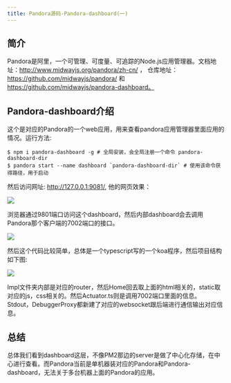 ```yaml
---
title: Pandora源码-Pandora-dashboard(一)
---
```


## 简介
Pandora是阿里，一个可管理、可度量、可追踪的Node.js应用管理器。文档地址：http://www.midwayjs.org/pandora/zh-cn/ ，
仓库地址：https://github.com/midwayjs/pandora/ 和  https://github.com/midwayjs/pandora-dashboard。

## Pandora-dashboard介绍
这个是对应的Pandora的一个web应用，用来查看pandora应用管理器里面应用的情况。运行方法:
```text
$ npm i pandora-dashboard -g # 全局安装，会全局注册一个命令 pandora-dashboard-dir
$ pandora start --name dashboard `pandora-dashboard-dir` # 使用该命令获得路径，用于启动
```

然后访问网址: http://127.0.0.1:9081/, 他的网页效果：

![](https://user-images.githubusercontent.com/6525544/44789504-4c363100-abcf-11e8-9066-6501928f257a.png)

浏览器通过9801端口访问这个dashboard，然后内部dashboard会去调用Pandora那个客户端的7002端口的接口。

![](https://user-images.githubusercontent.com/6525544/44789098-54da3780-abce-11e8-8814-e2eec12211ff.png)

然后这个代码比较简单，总体是一个typescript写的一个koa程序，然后项目结构如下图:

![](https://user-images.githubusercontent.com/6525544/44789590-8d2e4580-abcf-11e8-8b0e-6e839bab9254.png)

Impl文件夹内部是对应的router，然后Home回去取上面的html相关的，static取对应的js，css相关的。然后Actuator.ts则是调用7002端口里面的信息。
Stdout，DebuggerProxy都新建了对应的websocket跟后端进行通信输出对应信息。

## 总结
总体我们看到dashboard这层，不像PM2那边的server是做了中心化存储，在中心进行查看。而Pandora当前是单机器装对应的Pandora和Pandora-dashboard，无法关于多台机器上面的Pandora的应用。
